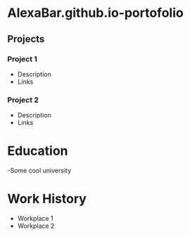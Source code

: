 # AlexaBar.github.io-portofolio

## Projects
### Project 1
- Description
- Links

### Project 2
- Description
- Links

# Education
-Some cool university

# Work History
- Workplace 1
- Workplace 2
